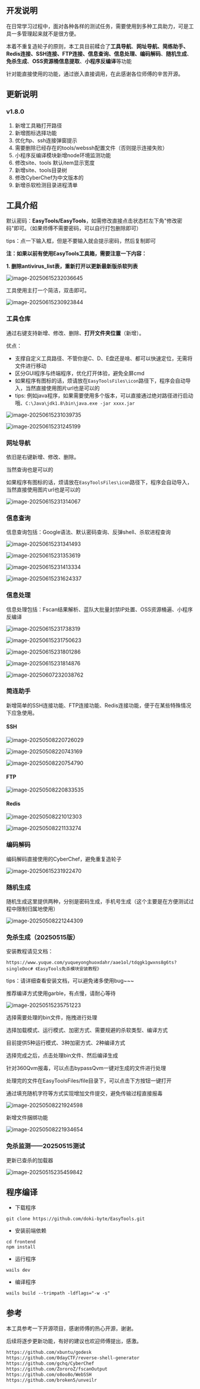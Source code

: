 ## 开发说明

在日常学习过程中，面对各种各样的测试任务，需要使用到多种工具助力，可是工具一多管理起来就不是很方便。

本着不重复造轮子的原则，本工具目前糅合了**工具导航**、**网址导航、简练助手、Redis连接、SSH连接、FTP连接、信息查询、信息处理、编码解码**、**随机生成**、**免杀生成**、**OSS资源桶信息提取**、**小程序反编译**等功能

针对能直接使用的功能，通过嵌入直接调用，在此感谢各位师傅的辛苦开源。

## 更新说明

### v1.8.0

1.  新增工具箱打开路径
2.  新增图标选择功能
3.  优化ftp、ssh连接弹窗提示
4.  需要删除已经存在的tools/webssh配置文件（否则提示连接失败）
5.  小程序反编译模块新增node环境监测功能
6.  修改site、tools 默认item显示宽度
7.  新增site、tools目录树
8.  修改CyberChef为中文版本的
9.  新增杀软检测目录进程清单

## 工具介绍

默认密码：**EasyTools/EasyTools**，如需修改直接点击状态栏左下角"修改密码"即可。（如果师傅不需要密码，可以自行打包删除即可）

tips：点一下输入框，但是不要输入就会提示密码，然后复制即可

**注：如果以前有使用EasyTools工具箱，需要注意一下内容：**

**1. 删除antivirus_list表，重新打开以更新最新版杀软列表**

![image-20250615232036645](images/image-20250615232036645.png)

工具使用主打一个简洁，双击即可。

![image-20250615230923844](images/image-20250615230923844.png)

### 工具仓库

通过右键支持新增、修改、删除、**打开文件夹位置**（新增）。

优点：

+ 支撑自定义工具路径、不管你是C、D、E盘还是啥、都可以快速定位，无需将文件进行移动
+ 区分GUI程序与终端程序，优化打开体验，避免全屏cmd
+ 如果程序有图标的话，烦请放在`EasyToolsFiles\icon`路径下，程序会自动导入，当然直接使用图片url也是可以的
+ tips: 例如java程序，如果需要使用多个版本，可以直接通过绝对路径进行启动哦、`C:\Java\jdk1.8\bin\java.exe -jar xxxx.jar`

![image-20250615231039735](images/image-20250615231039735.png)

![image-20250615231245199](images/image-20250615231245199.png)

### 网址导航

依旧是右键新增、修改、删除。

当然查询也是可以的

如果程序有图标的话，烦请放在`EasyToolsFiles\icon`路径下，程序会自动导入，当然直接使用图片url也是可以的

![image-20250615231314067](images/image-20250615231314067.png)

### 信息查询

信息查询包括：Google语法、默认密码查询、反弹shell、杀软进程查询

![image-20250615231341493](images/image-20250615231341493.png)

![image-20250615231353619](images/image-20250615231353619.png)

![image-20250615231413334](images/image-20250615231413334.png)

![image-20250615231624337](images/image-20250615231624337.png)

### 信息处理

信息处理包括：Fscan结果解析、蓝队大批量封禁IP处置、OSS资源桶遍、小程序反编译

![image-20250615231738319](images/image-20250615231738319.png)

![image-20250615231750623](images/image-20250615231750623.png)

![image-20250615231801286](images/image-20250615231801286.png)

![image-20250615231814876](images/image-20250615231814876.png)

![image-20250607232038762](images/image-20250607232038762.png)

### 简连助手

新增简单的SSH连接功能、FTP连接功能、Redis连接功能，便于在某些特殊情况下应急使用。

#### SSH

![image-20250508220726029](images/image-20250508220726029.png)

![image-20250508220743169](images/image-20250508220743169.png)

![image-20250508220754790](images/image-20250508220754790.png)

#### FTP

![image-20250508220833535](images/image-20250508220833535.png)

#### Redis

![image-20250508221012303](images/image-20250508221012303.png)

![image-20250508221133274](images/image-20250508221133274.png)

### 编码解码

编码解码直接使用的CyberChef，避免重复造轮子

![image-20250615231922470](images/image-20250615231922470.png)

### 随机生成

随机生成这里提供两种，分别是密码生成，手机号生成（这个主要是在方便测试过程中限制归属地使用）

![image-20250508221244309](images/image-20250508221244309.png)

### 免杀生成（20250515版）

安装教程请见文档：

~~~
https://www.yuque.com/yuqueyonghuoxdahr/aae1ol/tdqgk1gwxns8g6ts?singleDoc# 《EasyTools免杀模块安装教程》
~~~

tips：请详细查看安装文档，可以避免诸多使用bug~~~

推荐编译方式使用garble，有点慢，请耐心等待

![image-20250515235751223](images/image-20250515235751223.png)

选择需要处理的bin文件，拖拽进行处理

选择加载模式、运行模式、加密方式、需要规避的杀软类型、编译方式

目前提供5种运行模式、3种加密方式、2种编译方式

选择完成之后，点击处理bin文件、然后编译生成

针对360Qvm报毒，可以点击bypassQvm一键对生成的文件进行处理

处理完的文件在EasyToolsFiles/file目录下，可以点击下方按钮一键打开

通过填充随机字符等方式实现增加文件提交，避免传输过程直接报毒

![image-20250508221924598](images/image-20250508221924598.png)

新增文件捆绑功能

![image-20250508221934654](images/image-20250508221934654.png)

### 免杀监测——20250515测试

更新已查杀的加载器

![image-20250515235459842](images/image-20250515235459842.png)

## 程序编译

+ 下载程序

~~~
git clone https://github.com/doki-byte/EasyTools.git
~~~

+ 安装前端依赖

~~~
cd frontend
npm install
~~~

+ 运行程序

~~~
wails dev
~~~

+ 编译程序

~~~
wails build --trimpath -ldflags="-w -s"
~~~

## 参考

本工具参考一下开源项目，感谢师傅的热心开源，谢谢。

后续将逐步更新功能，有好的建议也欢迎师傅提出，感激。

~~~html
https://github.com/xbuntu/godesk
https://github.com/0dayCTF/reverse-shell-generator
https://github.com/gchq/CyberChef
https://github.com/ZororoZ/fscanOutput
https://github.com/o8oo8o/WebSSH
https://github.com/broken5/unveilr
~~~